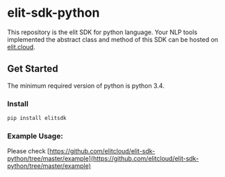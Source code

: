 # elit-sdk-python

This repository is the elit SDK for python language. Your NLP tools implemented the abstract class and method of this SDK can be hosted on [elit.cloud](https://elit.cloud).

## Get Started

The minimum required version of python is python 3.4.  

### Install

```bash
pip install elitsdk
```

### Example Usage:

Please check [https://github.com/elitcloud/elit-sdk-python/tree/master/example](https://github.com/elitcloud/elit-sdk-python/tree/master/example)

